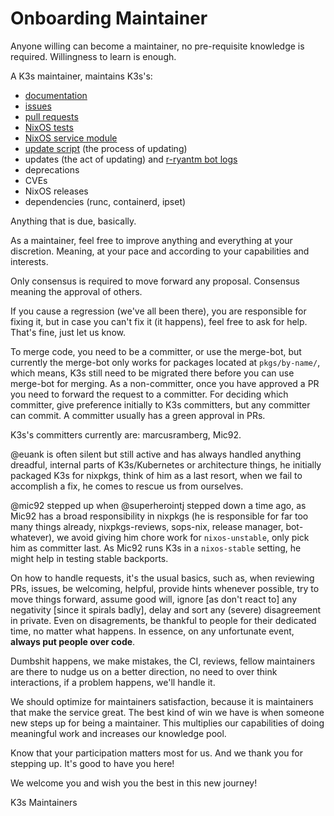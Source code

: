 # Onboarding Maintainer

Anyone willing can become a maintainer, no pre-requisite knowledge is required. Willingness to learn is enough.

A K3s maintainer, maintains K3s's:

- [documentation](https://github.com/NixOS/nixpkgs/blob/master/pkgs/applications/networking/cluster/k3s/README.md)
- [issues](https://github.com/NixOS/nixpkgs/issues?q=is%3Aissue+is%3Aopen+k3s)
- [pull requests](https://github.com/NixOS/nixpkgs/pulls?q=is%3Aopen+is%3Apr+label%3A%226.topic%3A+k3s%22)
- [NixOS tests](https://github.com/NixOS/nixpkgs/tree/master/nixos/tests/k3s)
- [NixOS service module](https://github.com/NixOS/nixpkgs/blob/master/nixos/modules/services/cluster/rancher)
- [update script](https://github.com/NixOS/nixpkgs/blob/master/pkgs/applications/networking/cluster/k3s/update-script.sh) (the process of updating)
- updates (the act of updating) and [r-ryantm bot logs](https://r.ryantm.com/log/k3s/)
- deprecations
- CVEs
- NixOS releases
- dependencies (runc, containerd, ipset)

Anything that is due, basically.

As a maintainer, feel free to improve anything and everything at your discretion. Meaning, at your pace and according to your capabilities and interests.

Only consensus is required to move forward any proposal. Consensus meaning the approval of others.

If you cause a regression (we've all been there), you are responsible for fixing it, but in case you can't fix it (it happens), feel free to ask for help. That's fine, just let us know.

To merge code, you need to be a committer, or use the merge-bot, but currently the merge-bot only works for packages located at `pkgs/by-name/`, which means, K3s still need to be migrated there before you can use merge-bot for merging. As a non-committer, once you have approved a PR you need to forward the request to a committer. For deciding which committer, give preference initially to K3s committers, but any committer can commit. A committer usually has a green approval in PRs.

K3s's committers currently are: marcusramberg, Mic92.

@euank is often silent but still active and has always handled anything dreadful, internal parts of K3s/Kubernetes or architecture things, he initially packaged K3s for nixpkgs, think of him as a last resort, when we fail to accomplish a fix, he comes to rescue us from ourselves.

@mic92 stepped up when @superherointj stepped down a time ago, as Mic92 has a broad responsibility in nixpkgs (he is responsible for far too many things already, nixpkgs-reviews, sops-nix, release manager, bot-whatever), we avoid giving him chore work for `nixos-unstable`, only pick him as committer last. As Mic92 runs K3s in a `nixos-stable` setting, he might help in testing stable backports.

On how to handle requests, it's the usual basics, such as, when reviewing PRs, issues, be welcoming, helpful, provide hints whenever possible, try to move things forward, assume good will, ignore [as don't react to] any negativity [since it spirals badly], delay and sort any (severe) disagreement in private. Even on disagrements, be thankful to people for their dedicated time, no matter what happens. In essence, on any unfortunate event, **always put people over code**.

Dumbshit happens, we make mistakes, the CI, reviews, fellow maintainers are there to nudge us on a better direction, no need to over think interactions, if a problem happens, we'll handle it.

We should optimize for maintainers satisfaction, because it is maintainers that make the service great. The best kind of win we have is when someone new steps up for being a maintainer. This multiplies our capabilities of doing meaningful work and increases our knowledge pool.

Know that your participation matters most for us. And we thank you for stepping up. It's good to have you here!

We welcome you and wish you the best in this new journey!

K3s Maintainers

